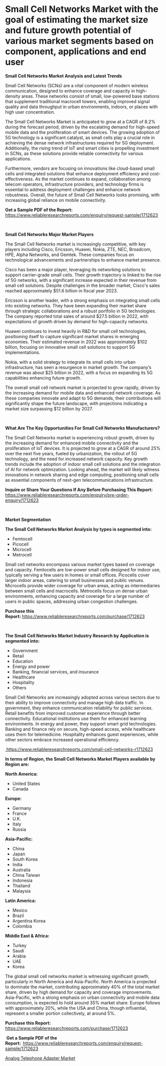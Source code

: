 <p><h1>Small Cell Networks Market with the goal of estimating the market size and future growth potential of various market segments based on component, applications and end user</h1></p><p><strong>Small Cell Networks Market Analysis and Latest Trends</strong></p>
<p><p>Small Cell Networks (SCNs) are a vital component of modern wireless communication, designed to enhance coverage and capacity in high-density areas. These networks consist of small, low-powered base stations that supplement traditional macrocell towers, enabling improved signal quality and data throughput in urban environments, indoors, or places with high user concentration. </p><p>The Small Cell Networks Market is anticipated to grow at a CAGR of 8.2% during the forecast period, driven by the escalating demand for high-speed mobile data and the proliferation of smart devices. The growing adoption of 5G technology is a significant catalyst, as small cells play a crucial role in achieving the dense network infrastructures required for 5G deployment. Additionally, the rising trend of IoT and smart cities is propelling investment in SCNs, as these solutions provide reliable connectivity for various applications. </p><p>Furthermore, vendors are focusing on innovations like cloud-based small cells and integrated solutions that enhance deployment efficiency and cost-effectiveness. As the market continues to expand, collaboration among telecom operators, infrastructure providers, and technology firms is essential to address deployment challenges and enhance network robustness. Overall, the future of Small Cell Networks looks promising, with increasing global reliance on mobile connectivity.</p></p>
<p><strong>Get a Sample PDF of the Report:&nbsp;</strong> <a href="https://www.reliableresearchreports.com/enquiry/request-sample/1712623?utm_campaign=2253&utm_medium=2&utm_source=Github&utm_content=ia&utm_term=08042025&utm_id=small-cell-networks">https://www.reliableresearchreports.com/enquiry/request-sample/1712623</a></p>
<p>&nbsp;</p>
<p><strong>Small Cell Networks Major Market Players</strong></p>
<p><p>The Small Cell Networks market is increasingly competitive, with key players including Cisco, Ericsson, Huawei, Nokia, ZTE, NEC, Broadcom, HPE, Alpha Networks, and Gemtek. These companies focus on technological advancements and partnerships to enhance market presence.</p><p>Cisco has been a major player, leveraging its networking solutions to support carrier-grade small cells. Their growth trajectory is linked to the rise of 5G networks, with a significant increase expected in their revenue from small cell solutions. Despite challenges in the broader market, Cisco's sales reached approximately $51.6 billion in fiscal year 2023.</p><p>Ericsson is another leader, with a strong emphasis on integrating small cells into existing networks. They have been expanding their market share through strategic collaborations and a robust portfolio in 5G technologies. The company reported total sales of around $27.5 billion in 2022, with expectations of growth driven by demand for high-capacity networks.</p><p>Huawei continues to invest heavily in R&D for small cell technologies, positioning itself to capture significant market shares in emerging economies. Their estimated revenue in 2022 was approximately $102 billion, focusing on innovative small cell solutions to support 5G implementations.</p><p>Nokia, with a solid strategy to integrate its small cells into urban infrastructure, has seen a resurgence in market growth. The company’s revenue was about $25 billion in 2022, with a focus on expanding its 5G capabilities enhancing future growth.</p><p>The overall small cell network market is projected to grow rapidly, driven by the increasing demand for mobile data and enhanced network coverage. As these companies innovate and adapt to 5G demands, their contributions will significantly shape the future landscape, with projections indicating a market size surpassing $12 billion by 2027.</p></p>
<p>&nbsp;</p>
<p><strong>What Are The Key Opportunities For Small Cell Networks Manufacturers?</strong></p>
<p><p>The Small Cell Networks market is experiencing robust growth, driven by the increasing demand for enhanced mobile connectivity and the proliferation of IoT devices. It is projected to grow at a CAGR of around 25% over the next five years, fueled by urbanization, the rollout of 5G technology, and the need for increased network capacity. Key growth trends include the adoption of indoor small cell solutions and the integration of AI for network optimization. Looking ahead, the market will likely witness innovations in network sharing and edge computing, positioning small cells as essential components of next-gen telecommunications infrastructure.</p></p>
<p><strong>Inquire or Share Your Questions If Any Before Purchasing This Report:</strong> <a href="https://www.reliableresearchreports.com/enquiry/pre-order-enquiry/1712623?utm_campaign=2253&utm_medium=2&utm_source=Github&utm_content=ia&utm_term=08042025&utm_id=small-cell-networks">https://www.reliableresearchreports.com/enquiry/pre-order-enquiry/1712623</a></p>
<p>&nbsp;</p>
<p><strong>Market Segmentation</strong></p>
<p><strong>The Small Cell Networks Market Analysis by types is segmented into:</strong></p>
<p><ul><li>Femtocell</li><li>Picocell</li><li>Microcell</li><li>Metrocell</li></ul></p>
<p><p>Small cell networks encompass various market types based on coverage and capacity. Femtocells are low-power small cells designed for indoor use, typically serving a few users in homes or small offices. Picocells cover larger indoor areas, catering to small businesses and public venues. Microcells provide wider coverage for urban areas, acting as intermediaries between small cells and macrocells. Metrocells focus on dense urban environments, enhancing capacity and coverage for a large number of users in public spaces, addressing urban congestion challenges.</p></p>
<p><strong>Purchase this Report:&nbsp;</strong><a href="https://www.reliableresearchreports.com/purchase/1712623?utm_campaign=2253&utm_medium=2&utm_source=Github&utm_content=ia&utm_term=08042025&utm_id=small-cell-networks">https://www.reliableresearchreports.com/purchase/1712623</a></p>
<p>&nbsp;</p>
<p><strong>The Small Cell Networks Market Industry Research by Application is segmented into:</strong></p>
<p><ul><li>Government</li><li>Retail</li><li>Education</li><li>Energy and power</li><li>Banking, financial services, and insurance</li><li>Healthcare</li><li>Hospitality</li><li>Others</li></ul></p>
<p><p>Small Cell Networks are increasingly adopted across various sectors due to their ability to improve connectivity and manage high data traffic. In government, they enhance communication reliability for public services. Retail benefits from improved customer experience through better connectivity. Educational institutions use them for enhanced learning environments. In energy and power, they support smart grid technologies. Banking and finance rely on secure, high-speed access, while healthcare uses them for telemedicine. Hospitality enhances guest experiences, while other sectors embrace increased operational efficiency.</p></p>
<p><a href="https://www.reliableresearchreports.com/small-cell-networks-r1712623?utm_campaign=2253&utm_medium=2&utm_source=Github&utm_content=ia&utm_term=08042025&utm_id=small-cell-networks">&nbsp;https://www.reliableresearchreports.com/small-cell-networks-r1712623</a></p>
<p><strong>In terms of Region, the Small Cell Networks Market Players available by Region are:</strong></p>
<p>
    <p> <strong> North America: </strong>
        <ul>
            <li>United States</li>
            <li>Canada</li>
        </ul>
        </p> 
    <p> <strong> Europe: </strong>
        <ul>
            <li>Germany</li>
            <li>France</li>
            <li>U.K.</li>
            <li>Italy</li>
            <li>Russia</li>
        </ul>
        </p> 
    <p> <strong> Asia-Pacific: </strong>
        <ul>
            <li>China</li>
            <li>Japan</li>
            <li>South Korea</li>
            <li>India</li>
            <li>Australia</li>
            <li>China Taiwan</li>
            <li>Indonesia</li>
            <li>Thailand</li>
            <li>Malaysia</li>
        </ul>
        </p> 
    <p> <strong> Latin America: </strong>
        <ul>
            <li>Mexico</li>
            <li>Brazil</li>
            <li>Argentina Korea</li>
            <li>Colombia</li>
        </ul>
        </p> 
    <p> <strong> Middle East & Africa: </strong>
        <ul>
            <li>Turkey</li>
            <li>Saudi</li>
            <li>Arabia</li>
            <li>UAE</li>
            <li>Korea</li>
        </ul>
    </p>
    </p>
<p><p>The global small cell networks market is witnessing significant growth, particularly in North America and Asia-Pacific. North America is projected to dominate the market, contributing approximately 40% of the total market share, driven by high demand for capacity and coverage improvements. Asia-Pacific, with a strong emphasis on urban connectivity and mobile data consumption, is expected to hold around 35% market share. Europe follows with approximately 20%, while the USA and China, though influential, represent a smaller portion collectively, at around 5%.</p></p>
<p><strong>Purchase this Report: </strong><a href="https://www.reliableresearchreports.com/purchase/1712623?utm_campaign=2253&utm_medium=2&utm_source=Github&utm_content=ia&utm_term=08042025&utm_id=small-cell-networks">https://www.reliableresearchreports.com/purchase/1712623</a></p>
<p>&nbsp;<strong>Get a Sample PDF of the Report:&nbsp;&nbsp;</strong><a href="https://www.reliableresearchreports.com/enquiry/request-sample/1712623?utm_campaign=2253&utm_medium=2&utm_source=Github&utm_content=ia&utm_term=08042025&utm_id=small-cell-networks">https://www.reliableresearchreports.com/enquiry/request-sample/1712623</a></p>
<p><strong></strong></p>
<p><p><a href="https://github.com/petbigbeepjn/Market-Research-Report-List-2/blob/main/analog-telephone-adapter-market.md?utm_campaign=2253&utm_medium=2&utm_source=Github&utm_content=ia&utm_term=08042025&utm_id=small-cell-networks">Analog Telephone Adapter Market</a></p></p>